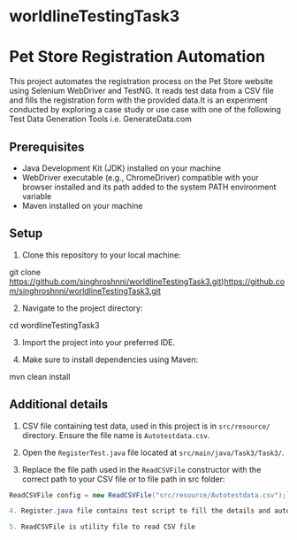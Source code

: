 # worldlineTestingTask3
# Pet Store Registration Automation

This project automates the registration process on the Pet Store website using Selenium WebDriver and TestNG. It reads test data from a CSV file and fills the registration form with the provided data.It is an experiment conducted by exploring a case study or use case with one of the following Test Data Generation Tools i.e. GenerateData.com

## Prerequisites

- Java Development Kit (JDK) installed on your machine
- WebDriver executable (e.g., ChromeDriver) compatible with your browser installed and its path added to the system PATH environment variable
- Maven installed on your machine

## Setup

1. Clone this repository to your local machine:

git clone https://github.com/singhroshnni/worldlineTestingTask3.git)https://github.com/singhroshnni/worldlineTestingTask3.git

2. Navigate to the project directory:

cd wordlineTestingTask3

3. Import the project into your preferred IDE.

4. Make sure to install dependencies using Maven:

mvn clean install

## Additional details

1. CSV file containing test data, used in this project is in `src/resource/` directory. Ensure the file name is `Autotestdata.csv`.

2. Open the `RegisterTest.java` file located at `src/main/java/Task3/Task3/`.

3. Replace the file path used in the `ReadCSVFile` constructor with the correct path to your CSV file or to file path in src folder:

```java
ReadCSVFile config = new ReadCSVFile("src/resource/Autotestdata.csv");```

4. Register.java file contains test script to fill the details and automate registeration process

5. ReadCSVFile is utility file to read CSV file 

